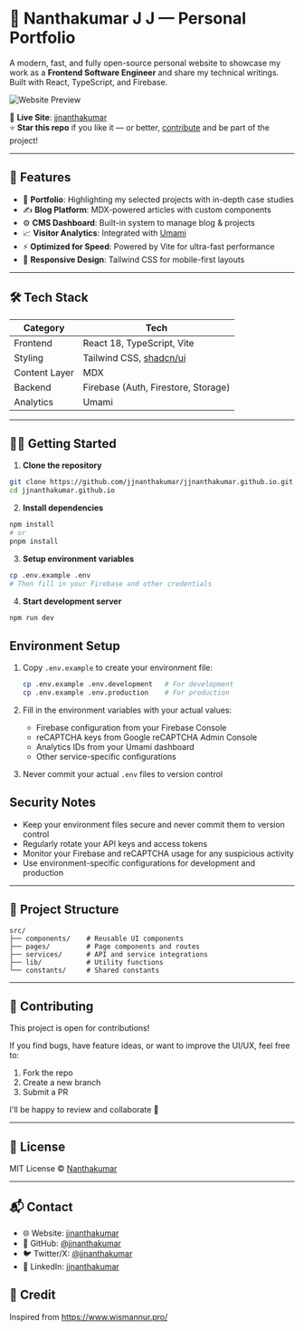 # 👋 Nanthakumar J J — Personal Portfolio

A modern, fast, and fully open-source personal website to showcase my work as a **Frontend Software Engineer** and share my technical writings. Built with React, TypeScript, and Firebase.

![Website Preview](https://pub-2ab98e96400d470096cf10abb107a2c8.r2.dev/meta_data_folio_preview.png)

🔗 **Live Site**: [jjnanthakumar](https://jjnanthakumar.github.io)  
⭐️ **Star this repo** if you like it — or better, [contribute](#contributing) and be part of the project!

---

## 🚀 Features

- 🎯 **Portfolio**: Highlighting my selected projects with in-depth case studies
- ✍️ **Blog Platform**: MDX-powered articles with custom components
- ⚙️ **CMS Dashboard**: Built-in system to manage blog & projects
- 📈 **Visitor Analytics**: Integrated with [Umami](https://umami.is)
- ⚡ **Optimized for Speed**: Powered by Vite for ultra-fast performance
- 📱 **Responsive Design**: Tailwind CSS for mobile-first layouts

---

## 🛠 Tech Stack

| Category       | Tech                                                  |
|----------------|-------------------------------------------------------|
| Frontend       | React 18, TypeScript, Vite                            |
| Styling        | Tailwind CSS, [shadcn/ui](https://ui.shadcn.dev)      |
| Content Layer  | MDX                                                   |
| Backend        | Firebase (Auth, Firestore, Storage)                  |
| Analytics      | Umami                                                 |

---

## 🧑‍💻 Getting Started

1. **Clone the repository**
```bash
git clone https://github.com/jjnanthakumar/jjnanthakumar.github.io.git
cd jjnanthakumar.github.io
```

2. **Install dependencies**
```bash
npm install
# or
pnpm install
```

3. **Setup environment variables**
```bash
cp .env.example .env
# Then fill in your Firebase and other credentials
```

4. **Start development server**
```bash
npm run dev
```

## Environment Setup

1. Copy `.env.example` to create your environment file:
	```bash
	cp .env.example .env.development   # For development
	cp .env.example .env.production    # For production
	```

2. Fill in the environment variables with your actual values:
	- Firebase configuration from your Firebase Console
	- reCAPTCHA keys from Google reCAPTCHA Admin Console
	- Analytics IDs from your Umami dashboard
	- Other service-specific configurations

3. Never commit your actual `.env` files to version control

## Security Notes

- Keep your environment files secure and never commit them to version control
- Regularly rotate your API keys and access tokens
- Monitor your Firebase and reCAPTCHA usage for any suspicious activity
- Use environment-specific configurations for development and production

---

## 📂 Project Structure

```
src/
├── components/    # Reusable UI components
├── pages/         # Page components and routes
├── services/      # API and service integrations
├── lib/           # Utility functions
└── constants/     # Shared constants
```

---

## 🤝 Contributing

This project is open for contributions!

If you find bugs, have feature ideas, or want to improve the UI/UX, feel free to:
1. Fork the repo
2. Create a new branch
3. Submit a PR

I'll be happy to review and collaborate 💜

---

## 📝 License

MIT License © [Nanthakumar](https://github.com/jjnanthakumar)

---

## 📬 Contact

- 🌐 Website: [jjnanthakumar](https://jjnanthakumar.github.io)
- 🐙 GitHub: [@jjnanthakumar](https://github.com/jjnanthakumar)
- 🐦 Twitter/X: [@jjnanthakumar](https://x.com/jjnanthakumar)
- 💼 LinkedIn: [jjnanthakumar](https://linkedin.com/in/jjnanthakumar)

## 📝 Credit

Inspired from https://www.wismannur.pro/


